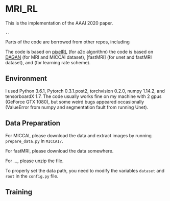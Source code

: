 # MRI_RL

This is the implementation of the AAAI 2020 paper.<br>

```
..
```

Parts of the code are borrowed from other repos, including  

The code  is based on [pixelRL](https://github.com/BVLC/caffe/blob/master/include/caffe/layers/softmax_loss_layer.hpp) (for a2c algorithm)
the code  is based on [DAGAN]() (for MRI and MICCAI dataset), [fastMRI] (for unet and fastMRI dataset), and (for learning rate scheme).

## Environment

I used Python 3.6.1, Pytorch 0.3.1.post2, torchvision 0.2.0, numpy 1.14.2, and tensorboardX 1.7.
The code usually works fine on my machine with 2 gpus (GeForce GTX 1080), 
but some weird bugs appeared occasionally (ValueError from numpy and segmentation fault from running Unet).

## Data Preparation

For MICCAI, please download the data and extract images by running `prepare_data.py` in `MICCAI/`.

For fastMRI, please download the data somewhere.

For ..., please unzip the file.

To properly set the data path, you need to modify the variables `dataset` and `root` in the `config.py` file.

## Training


